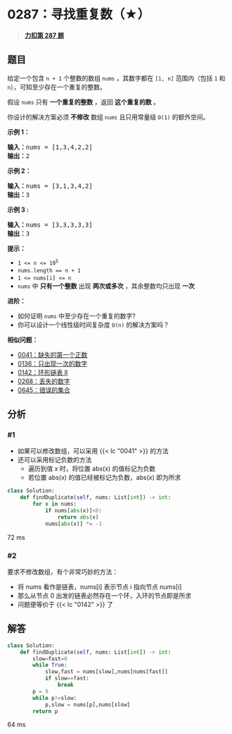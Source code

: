 # 0287：寻找重复数（★）


> <u>**[力扣第 287 题](https://leetcode.cn/problems/find-the-duplicate-number/)**</u>

## 题目

<p>给定一个包含 <code>n + 1</code> 个整数的数组 <code>nums</code> ，其数字都在 <code>[1, n]</code> 范围内（包括 <code>1</code> 和 <code>n</code>），可知至少存在一个重复的整数。</p>

<p>假设 <code>nums</code> 只有 <strong>一个重复的整数</strong> ，返回 <strong>这个重复的数</strong> 。</p>

<p>你设计的解决方案必须 <strong>不修改</strong> 数组 <code>nums</code> 且只用常量级 <code>O(1)</code> 的额外空间。</p>



<p><strong>示例 1：</strong></p>

<pre>
<strong>输入：</strong>nums = [1,3,4,2,2]
<strong>输出：</strong>2
</pre>

<p><strong>示例 2：</strong></p>

<pre>
<strong>输入：</strong>nums = [3,1,3,4,2]
<strong>输出：</strong>3
</pre>

<p><strong>示例 3 :</strong></p>

<pre>
<strong>输入：</strong>nums = [3,3,3,3,3]
<strong>输出：</strong>3
</pre>





<p><strong>提示：</strong></p>

<ul>
<li><code>1 &lt;= n &lt;= 10<sup>5</sup></code></li>
<li><code>nums.length == n + 1</code></li>
<li><code>1 &lt;= nums[i] &lt;= n</code></li>
<li><code>nums</code> 中 <strong>只有一个整数</strong> 出现 <strong>两次或多次</strong> ，其余整数均只出现 <strong>一次</strong></li>
</ul>



<p><b>进阶：</b></p>

<ul>
<li>如何证明 <code>nums</code> 中至少存在一个重复的数字?</li>
<li>你可以设计一个线性级时间复杂度 <code>O(n)</code> 的解决方案吗？</li>
</ul>


**相似问题：**
- [0041：缺失的第一个正数](/leetcode/0041)
- [0136：只出现一次的数字](/leetcode/0136)
- [0142：环形链表 II](/leetcode/0142)
- [0268：丢失的数字](/leetcode/0268)
- [0645：错误的集合](/leetcode/0645)


## 分析

### #1

- 如果可以修改数组，可以采用 {{< lc "0041" >}} 的方法
- 还可以采用标记负数的方法
	- 遍历到值 x 时，将位置 abs(x) 的值标记为负数
	- 若位置 abs(x) 的值已经被标记为负数，abs(x) 即为所求

```python
class Solution:
    def findDuplicate(self, nums: List[int]) -> int:
        for x in nums:
            if nums[abs(x)]<0:
                return abs(x)
            nums[abs(x)] *= -1
```
72 ms


### #2

要求不修改数组，有个非常巧妙的方法：
- 将 nums 看作是链表，nums[i] 表示节点 i 指向节点 nums[i]
- 那么从节点 0 出发的链表必然存在一个环，入环的节点即是所求
- 问题便等价于 {{< lc "0142" >}} 了

## 解答

```python
class Solution:
    def findDuplicate(self, nums: List[int]) -> int:
        slow=fast=0
        while True:
            slow,fast = nums[slow],nums[nums[fast]]
            if slow==fast:
                break
        p = 0
        while p!=slow:
            p,slow = nums[p],nums[slow]
        return p
```
64 ms

